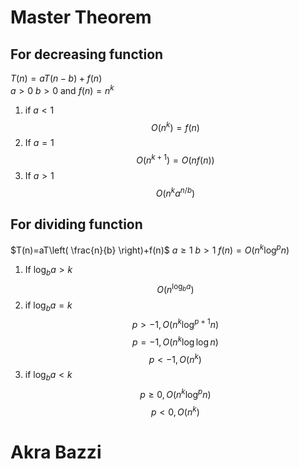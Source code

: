 # Master Theorem
## For decreasing function

$T(n)=aT(n-b)+f(n)$   
$a>0$ $b>0$  and $f(n)=n^{k}$

1. if $a<1$
$$
O(n^{k})=f(n)
$$
2.  If $a=1$
$$
O(n^{k+1})=O(nf(n))
$$
3. If $a>1$
$$
O(n^{k}a^{n/b})
$$
## For dividing function
$T(n)=aT\left( \frac{n}{b} \right)+f(n)$
$a\geq 1$  $b>1$  $f(n)=O(n^{k}\log ^{p}n)$    

1. If $\log _b a >k$ 
$$
O(n^{\log_{b}a})
$$
2. if $\log _b a =k$
$$
p>-1, O(n^{k}\log ^{p+1}n)
$$
$$
p=-1, O(n^{k}\log \log n)
$$ $$
p<-1,O(n^{k})
$$
1. if $\log_{b}a<k$ 
$$
p\geq 0, O(n^{k}\log ^{p}n)
$$
$$
p<0,O(n^k)
$$ 
# Akra Bazzi

